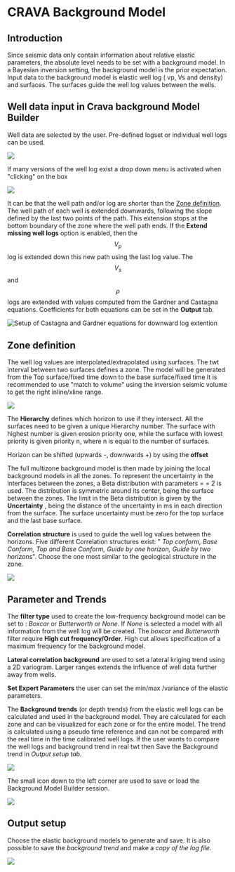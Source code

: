# CRAVA Background Model

## Introduction

Since seismic data only contain information about relative elastic parameters, the absolute level needs to be set with a background model. In a Bayesian inversion setting, the background model is the prior expectation. Input data to the background model is elastic well log \( vp, Vs and density\)  and surfaces. The surfaces guide the well log values between the wells.

##    Well data input in Crava background Model Builder

Well data are selected by the user. Pre-defined logset or individual well logs can be used. 

![](../../../.gitbook/assets/image%20%2812%29.png)

If many versions of the well log exist a drop down menu is activated  when "clicking" on the box

![](../../../.gitbook/assets/image%20%2820%29.png)

It can be that the well path and/or log are shorter than the [Zone definition](crava-inversion.md#zone-definition). The well path of each well is extended downwards, following the slope defined by the last two points of the path. This extension stops at the bottom boundary of the zone where the well path ends. If the **Extend missing well logs** option is enabled, then the $$V_p$$log is extended down this new path using the last log value. The $$V_s$$ and $$\rho$$logs are extended with values computed from the Gardner and Castagna equations. Coefficients for both equations can be set in the **Output** tab. 

![Setup of Castagna and Gardner equations for downward log extention](../../../.gitbook/assets/01_crava_output.JPG)

## Zone definition

The  well log values are interpolated/extrapolated using surfaces. The twt interval between two surfaces defines a zone. The model will be generated from the Top surface/fixed time down to the base surface/fixed time It is recommended to use "match to volume"  using the inversion seismic volume to get the right inline/xline range.

![](../../../.gitbook/assets/image%20%2819%29.png)

The **Hierarchy** defines which horizon to use if they intersect.  All the surfaces need to be given a unique Hierarchy number. The surface with highest number is given erosion priority one, while the surface with lowest priority is given priority n, where n is equal to the number of surfaces.

Horizon can be shifted  \(upwards -, downwards +\) by using the **offset**

The full multizone background model is then made by joining the local background models in all the zones. To represent the uncertainty in the interfaces between the zones, a Beta distribution with parameters = = 2 is used. The distribution is symmetric around its center, being the surface between the zones. The limit in the Beta distribution is given by the **Uncertainty** , being the distance of the uncertainty in ms in each direction from the surface. The surface uncertainty must be zero for the top surface and the last base surface.

**Correlation structure** is used to guide the well log values between the horizons. Five different Correlation structures exist: " _Top conform, Base Conform, Top and Base Conform, Guide by one horizon, Guide by two horizons_".  Choose the one most similar to the geological structure in the zone.

![](../../../.gitbook/assets/image%20%2847%29.png)

## Parameter and Trends

The **filter type** used to create the low-frequency background model can be set to :  _Boxcar_ or _Butterworth_ or _None_. If _None_ is selected a model with all information from the well log will be created. The _boxcar_ and _Butterworth_ filter require  **High cut frequency/Order**. High cut allows specification of a maximum frequency for the background model.

**Lateral correlation background** are used to set a lateral kriging trend using a 2D variogram. Larger ranges extends the influence of well data further away from wells. 

**Set Expert Parameters** the user can set the min/max /variance of the elastic parameters.

The **Background trends** \(or depth trends\) from the elastic well logs  can be calculated and used in the background model. They are calculated for each zone and can be visualized for each zone or for the entire model. The trend is calculated using a pseudo time reference and can not be compared with the real time in the time calibrated well logs. If the user wants to compare the well logs and background trend in real twt then Save the Background trend in _Output setup tab._

![](../../../.gitbook/assets/image%20%2817%29.png)

The small icon down to the left corner are used to save or load the Background Model Builder session.

![](../../../.gitbook/assets/image%20%2816%29.png)

## Output setup

Choose the elastic background models to generate and save. It is also possible to save the _background trend_ and make a _copy of the log file_.

![](../../../.gitbook/assets/image%20%2855%29.png)

